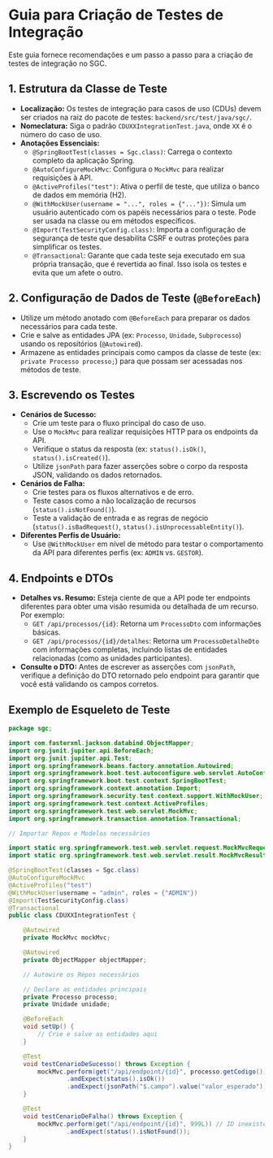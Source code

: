 # Guia para Criação de Testes de Integração

Este guia fornece recomendações e um passo a passo para a criação de testes de integração no SGC.

## 1. Estrutura da Classe de Teste

- **Localização:** Os testes de integração para casos de uso (CDUs) devem ser criados na raiz do pacote de testes: `backend/src/test/java/sgc/`.
- **Nomeclatura:** Siga o padrão `CDUXXIntegrationTest.java`, onde `XX` é o número do caso de uso.
- **Anotações Essenciais:**
  - `@SpringBootTest(classes = Sgc.class)`: Carrega o contexto completo da aplicação Spring.
  - `@AutoConfigureMockMvc`: Configura o `MockMvc` para realizar requisições à API.
  - `@ActiveProfiles("test")`: Ativa o perfil de teste, que utiliza o banco de dados em memória (H2).
  - `@WithMockUser(username = "...", roles = {"..."})`: Simula um usuário autenticado com os papéis necessários para o teste. Pode ser usada na classe ou em métodos específicos.
  - `@Import(TestSecurityConfig.class)`: Importa a configuração de segurança de teste que desabilita CSRF e outras proteções para simplificar os testes.
  - `@Transactional`: Garante que cada teste seja executado em sua própria transação, que é revertida ao final. Isso isola os testes e evita que um afete o outro.

## 2. Configuração de Dados de Teste (`@BeforeEach`)

- Utilize um método anotado com `@BeforeEach` para preparar os dados necessários para cada teste.
- Crie e salve as entidades JPA (ex: `Processo`, `Unidade`, `Subprocesso`) usando os repositórios (`@Autowired`).
- Armazene as entidades principais como campos da classe de teste (ex: `private Processo processo;`) para que possam ser acessadas nos métodos de teste.

## 3. Escrevendo os Testes

- **Cenários de Sucesso:**
  - Crie um teste para o fluxo principal do caso de uso.
  - Use o `MockMvc` para realizar requisições HTTP para os endpoints da API.
  - Verifique o status da resposta (ex: `status().isOk()`, `status().isCreated()`).
  - Utilize `jsonPath` para fazer asserções sobre o corpo da resposta JSON, validando os dados retornados.
- **Cenários de Falha:**
  - Crie testes para os fluxos alternativos e de erro.
  - Teste casos como a não localização de recursos (`status().isNotFound()`).
  - Teste a validação de entrada e as regras de negócio (`status().isBadRequest()`, `status().isUnprocessableEntity()`).
- **Diferentes Perfis de Usuário:**
  - Use `@WithMockUser` em nível de método para testar o comportamento da API para diferentes perfis (ex: `ADMIN` vs. `GESTOR`).

## 4. Endpoints e DTOs

- **Detalhes vs. Resumo:** Esteja ciente de que a API pode ter endpoints diferentes para obter uma visão resumida ou detalhada de um recurso. Por exemplo:
  - `GET /api/processos/{id}`: Retorna um `ProcessoDto` com informações básicas.
  - `GET /api/processos/{id}/detalhes`: Retorna um `ProcessoDetalheDto` com informações completas, incluindo listas de entidades relacionadas (como as unidades participantes).
- **Consulte o DTO:** Antes de escrever as asserções com `jsonPath`, verifique a definição do DTO retornado pelo endpoint para garantir que você está validando os campos corretos.

## Exemplo de Esqueleto de Teste

```java
package sgc;

import com.fasterxml.jackson.databind.ObjectMapper;
import org.junit.jupiter.api.BeforeEach;
import org.junit.jupiter.api.Test;
import org.springframework.beans.factory.annotation.Autowired;
import org.springframework.boot.test.autoconfigure.web.servlet.AutoConfigureMockMvc;
import org.springframework.boot.test.context.SpringBootTest;
import org.springframework.context.annotation.Import;
import org.springframework.security.test.context.support.WithMockUser;
import org.springframework.test.context.ActiveProfiles;
import org.springframework.test.web.servlet.MockMvc;
import org.springframework.transaction.annotation.Transactional;

// Importar Repos e Modelos necessários

import static org.springframework.test.web.servlet.request.MockMvcRequestBuilders.*;
import static org.springframework.test.web.servlet.result.MockMvcResultMatchers.*;

@SpringBootTest(classes = Sgc.class)
@AutoConfigureMockMvc
@ActiveProfiles("test")
@WithMockUser(username = "admin", roles = {"ADMIN"})
@Import(TestSecurityConfig.class)
@Transactional
public class CDUXXIntegrationTest {

    @Autowired
    private MockMvc mockMvc;

    @Autowired
    private ObjectMapper objectMapper;

    // Autowire os Repos necessários

    // Declare as entidades principais
    private Processo processo;
    private Unidade unidade;

    @BeforeEach
    void setUp() {
        // Crie e salve as entidades aqui
    }

    @Test
    void testCenarioDeSucesso() throws Exception {
        mockMvc.perform(get("/api/endpoint/{id}", processo.getCodigo()))
                .andExpect(status().isOk())
                .andExpect(jsonPath("$.campo").value("valor_esperado"));
    }

    @Test
    void testCenarioDeFalha() throws Exception {
        mockMvc.perform(get("/api/endpoint/{id}", 999L)) // ID inexistente
                .andExpect(status().isNotFound());
    }
}
```